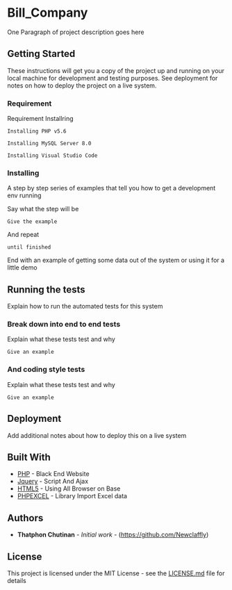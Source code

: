 # Bill_Company

One Paragraph of project description goes here

## Getting Started

These instructions will get you a copy of the project up and running on your local machine for development and testing purposes. See deployment for notes on how to deploy the project on a live system.

### Requirement
Requirement Installring

```
Installing PHP v5.6
```

```
Installing MySQL Server 8.0
```

```
Installing Visual Studio Code
```

### Installing

A step by step series of examples that tell you how to get a development env running

Say what the step will be

```
Give the example
```

And repeat

```
until finished
```

End with an example of getting some data out of the system or using it for a little demo

## Running the tests

Explain how to run the automated tests for this system

### Break down into end to end tests

Explain what these tests test and why

```
Give an example
```

### And coding style tests

Explain what these tests test and why

```
Give an example
```

## Deployment

Add additional notes about how to deploy this on a live system

## Built With

* [PHP](https://www.php.net/) - Black End Website
* [Jquery](https://jquery.com/) - Script And Ajax
* [HTML5](https://www.w3schools.com/html/html5_intro.asp) - Using All Browser on Base
* [PHPEXCEL](http://phpexcel.codeplex.com) - Library Import Excel data



## Authors

* **Thatphon Chutinan** - *Initial work* - (https://github.com/Newclaffly)


## License

This project is licensed under the MIT License - see the [LICENSE.md](LICENSE.md) file for details
